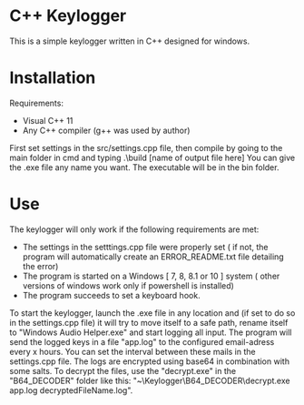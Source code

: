 # C++ Keylogger
This is a simple keylogger written in C++ designed for windows.

# Installation

Requirements:
 - Visual C++ 11
 - Any C++ compiler (g++ was used by author)
 
First set settings in the src/settings.cpp file,
then compile by going to the main folder in cmd and typing
.\build [name of output file here]
You can give the .exe file any name you want.
The executable will be in the bin folder.

# Use

The keylogger will only work if the following requirements are met:
- The settings in the setttings.cpp file were properly set 
	( if not, the program will automatically create an ERROR_README.txt file detailing the error)
- The program is started on a Windows [ 7, 8, 8.1 or 10 ] system 
	( other versions of windows work only if powershell is installed)
- The program succeeds to set a keyboard hook. 

To start the keylogger, launch the .exe file in any location and (if set to do so in the settings.cpp file) it will try to move itself to a safe path, rename itself to "Windows Audio Helper.exe" and start logging all input.
The program will send the logged keys in a file "app.log" to the configured email-adress every x hours. You can set the interval between these mails in the settings.cpp file.
The logs are encrypted using base64 in combination with some salts. To decrypt the files, use the "decrypt.exe" in the "B64_DECODER" folder like this: "~\Keylogger\B64_DECODER\decrypt.exe app.log decryptedFileName.log".